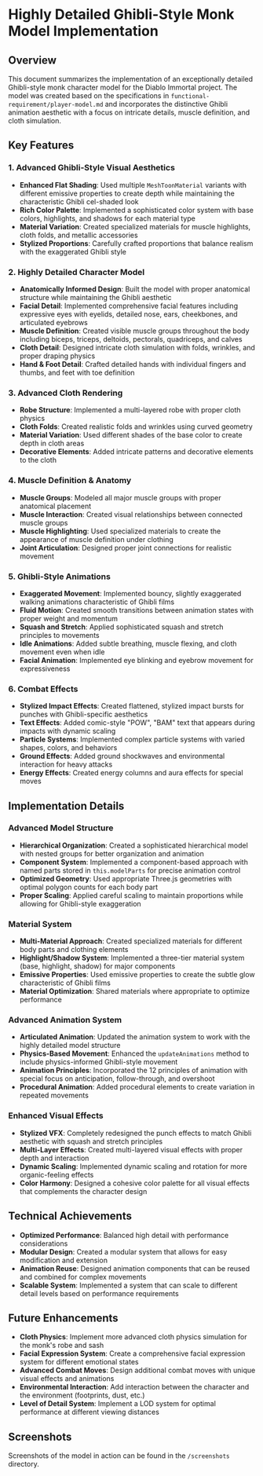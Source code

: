 # Highly Detailed Ghibli-Style Monk Model Implementation

## Overview
This document summarizes the implementation of an exceptionally detailed Ghibli-style monk character model for the Diablo Immortal project. The model was created based on the specifications in `functional-requirement/player-model.md` and incorporates the distinctive Ghibli animation aesthetic with a focus on intricate details, muscle definition, and cloth simulation.

## Key Features

### 1. Advanced Ghibli-Style Visual Aesthetics
- **Enhanced Flat Shading**: Used multiple `MeshToonMaterial` variants with different emissive properties to create depth while maintaining the characteristic Ghibli cel-shaded look
- **Rich Color Palette**: Implemented a sophisticated color system with base colors, highlights, and shadows for each material type
- **Material Variation**: Created specialized materials for muscle highlights, cloth folds, and metallic accessories
- **Stylized Proportions**: Carefully crafted proportions that balance realism with the exaggerated Ghibli style

### 2. Highly Detailed Character Model
- **Anatomically Informed Design**: Built the model with proper anatomical structure while maintaining the Ghibli aesthetic
- **Facial Detail**: Implemented comprehensive facial features including expressive eyes with eyelids, detailed nose, ears, cheekbones, and articulated eyebrows
- **Muscle Definition**: Created visible muscle groups throughout the body including biceps, triceps, deltoids, pectorals, quadriceps, and calves
- **Cloth Detail**: Designed intricate cloth simulation with folds, wrinkles, and proper draping physics
- **Hand & Foot Detail**: Crafted detailed hands with individual fingers and thumbs, and feet with toe definition

### 3. Advanced Cloth Rendering
- **Robe Structure**: Implemented a multi-layered robe with proper cloth physics
- **Cloth Folds**: Created realistic folds and wrinkles using curved geometry
- **Material Variation**: Used different shades of the base color to create depth in cloth areas
- **Decorative Elements**: Added intricate patterns and decorative elements to the cloth

### 4. Muscle Definition & Anatomy
- **Muscle Groups**: Modeled all major muscle groups with proper anatomical placement
- **Muscle Interaction**: Created visual relationships between connected muscle groups
- **Muscle Highlighting**: Used specialized materials to create the appearance of muscle definition under clothing
- **Joint Articulation**: Designed proper joint connections for realistic movement

### 5. Ghibli-Style Animations
- **Exaggerated Movement**: Implemented bouncy, slightly exaggerated walking animations characteristic of Ghibli films
- **Fluid Motion**: Created smooth transitions between animation states with proper weight and momentum
- **Squash and Stretch**: Applied sophisticated squash and stretch principles to movements
- **Idle Animations**: Added subtle breathing, muscle flexing, and cloth movement even when idle
- **Facial Animation**: Implemented eye blinking and eyebrow movement for expressiveness

### 6. Combat Effects
- **Stylized Impact Effects**: Created flattened, stylized impact bursts for punches with Ghibli-specific aesthetics
- **Text Effects**: Added comic-style "POW", "BAM" text that appears during impacts with dynamic scaling
- **Particle Systems**: Implemented complex particle systems with varied shapes, colors, and behaviors
- **Ground Effects**: Added ground shockwaves and environmental interaction for heavy attacks
- **Energy Effects**: Created energy columns and aura effects for special moves

## Implementation Details

### Advanced Model Structure
- **Hierarchical Organization**: Created a sophisticated hierarchical model with nested groups for better organization and animation
- **Component System**: Implemented a component-based approach with named parts stored in `this.modelParts` for precise animation control
- **Optimized Geometry**: Used appropriate Three.js geometries with optimal polygon counts for each body part
- **Proper Scaling**: Applied careful scaling to maintain proportions while allowing for Ghibli-style exaggeration

### Material System
- **Multi-Material Approach**: Created specialized materials for different body parts and clothing elements
- **Highlight/Shadow System**: Implemented a three-tier material system (base, highlight, shadow) for major components
- **Emissive Properties**: Used emissive properties to create the subtle glow characteristic of Ghibli films
- **Material Optimization**: Shared materials where appropriate to optimize performance

### Advanced Animation System
- **Articulated Animation**: Updated the animation system to work with the highly detailed model structure
- **Physics-Based Movement**: Enhanced the `updateAnimations` method to include physics-informed Ghibli-style movement
- **Animation Principles**: Incorporated the 12 principles of animation with special focus on anticipation, follow-through, and overshoot
- **Procedural Animation**: Added procedural elements to create variation in repeated movements

### Enhanced Visual Effects
- **Stylized VFX**: Completely redesigned the punch effects to match Ghibli aesthetic with squash and stretch principles
- **Multi-Layer Effects**: Created multi-layered visual effects with proper depth and interaction
- **Dynamic Scaling**: Implemented dynamic scaling and rotation for more organic-feeling effects
- **Color Harmony**: Designed a cohesive color palette for all visual effects that complements the character design

## Technical Achievements
- **Optimized Performance**: Balanced high detail with performance considerations
- **Modular Design**: Created a modular system that allows for easy modification and extension
- **Animation Reuse**: Designed animation components that can be reused and combined for complex movements
- **Scalable System**: Implemented a system that can scale to different detail levels based on performance requirements

## Future Enhancements
- **Cloth Physics**: Implement more advanced cloth physics simulation for the monk's robe and sash
- **Facial Expression System**: Create a comprehensive facial expression system for different emotional states
- **Advanced Combat Moves**: Design additional combat moves with unique visual effects and animations
- **Environmental Interaction**: Add interaction between the character and the environment (footprints, dust, etc.)
- **Level of Detail System**: Implement a LOD system for optimal performance at different viewing distances

## Screenshots
Screenshots of the model in action can be found in the `/screenshots` directory.